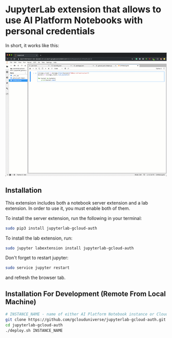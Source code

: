 # JupyterLab extension that allows to use AI Platform Notebooks with personal credentials

In short, it works like this:

![](./example.gif)

## Installation

This extension includes both a notebook server extension and a lab extension. In order to use it, you must enable both of them.

To install the server extension, run the following in your terminal:

```bash
sudo pip3 install jupyterlab-gcloud-auth
```

To install the lab extension, run:

```bash
sudo jupyter labextension install jupyterlab-gcloud-auth
```

Don't forget to restart jupyter:

```bash
sudo service jupyter restart
```

and refresh the browser tab.

## Installation For Development (Remote From Local Machine)

```bash
# INSTANCE_NAME - name of either AI Platform Notebook instance or Cloud AI Deep Learning VM
git clone https://github.com/gclouduniverse/jupyterlab-gcloud-auth.git
cd jupyterlab-gcloud-auth
./deploy.sh INSTANCE_NAME
```

